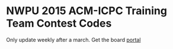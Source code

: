 NWPU 2015 ACM-ICPC Training Team Contest Codes
=================
Only update weekly after a march.
Get the board <a href="http://crs.polossk.com/" target="_blank">portal</a>